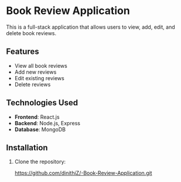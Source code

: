 # Book Review Application

This is a full-stack application that allows users to view, add, edit, and delete book reviews.

## Features
- View all book reviews
- Add new reviews
- Edit existing reviews
- Delete reviews

## Technologies Used
- **Frontend**: React.js
- **Backend**: Node.js, Express
- **Database**: MongoDB

## Installation

1. Clone the repository:
   
    https://github.com/dinithiZ/-Book-Review-Application.git
    
